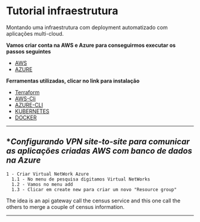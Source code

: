 # Tutorial infraestrutura

Montando uma infraestrutura com deployment automatizado com aplicações multi-cloud.

**Vamos criar conta na AWS e Azure para conseguirmos executar os passos seguintes**
  * [AWS](https://aws.amazon.com/premiumsupport/knowledge-center/create-and-activate-aws-account/)
  * [AZURE](https://azure.microsoft.com/en-us/free/search/?&ef_id=Cj0KCQjw6ar4BRDnARIsAITGzlBZcWUpKQEvvPfJj7WTrwAq9z2m7yYttgZYmOOqKsT-SlC7HBxmibcaAnmQEALw_wcB:G:s&OCID=AID2100014_SEM_Cj0KCQjw6ar4BRDnARIsAITGzlBZcWUpKQEvvPfJj7WTrwAq9z2m7yYttgZYmOOqKsT-SlC7HBxmibcaAnmQEALw_wcB:G:s&dclid=CjgKEAjw6ar4BRDimfbH0p7znRYSJABLJXnin26MZ93jiWKaMa3wUerzn6ovuHkb0njVmse9a15ViPD_BwE)
  
**Ferramentas utilizadas, clicar no link para instalação**
  * [Terraform](https://www.terraform.io/downloads.html)
  * [AWS-Cli](https://docs.aws.amazon.com/pt_br/cli/latest/userguide/install-cliv2.html)
  * [AZURE-CLI](https://docs.microsoft.com/pt-br/cli/azure/install-azure-cli?view=azure-cli-latest)
  * [KUBERNETES](https://kubernetes.io/docs/tasks/tools/install-kubectl/)
  * [DOCKER](https://docs.docker.com/get-docker/)
***

## **Configurando VPN site-to-site para comunicar as aplicações criadas AWS com banco de dados na Azure*

```
1 - Criar Virtual NetWork Azure
  1.1 - No menu de pesquisa digitamos Virtual NetWorks
  1.2 - Vamos no menu add
  1.3 - Clicar em create new para criar um novo "Resource group"
```

The idea is an api gateway call the census service and this one call the others to merge a couple of census information.

***
